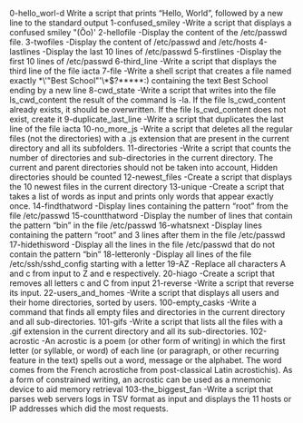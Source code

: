 0-hello_worl-d Write a script that prints “Hello, World”, followed by a new line to the standard output
 1-confused_smiley -Write a script that displays a confused smiley "(Ôo)'
2-hellofile -Display the content of the /etc/passwd file.
3-twofiles -Display the content of /etc/passwd and /etc/hosts
4-lastlines -Display the last 10 lines of /etc/passwd
5-firstlines -Display the first 10 lines of /etc/passwd
6-third_line -Write a script that displays the third line of the file iacta
7-file -Write a shell script that creates a file named exactly \*\\'"Best School"\'\\*$\?\*\*\*\*\*:) containing the text Best School ending by a new line
8-cwd_state -Write a script that writes into the file ls_cwd_content the result of the command ls -la. If the file ls_cwd_content already exists, it should be overwritten. If the file ls_cwd_content does not exist, create it
9-duplicate_last_line -Write a script that duplicates the last line of the file iacta
10-no_more_js -Write a script that deletes all the regular files (not the directories) with a .js extension that are present in the current directory and all its subfolders.
11-directories -Write a script that counts the number of directories and sub-directories in the current directory.
The current and parent directories should not be taken into account,
Hidden directories should be counted
 12-newest_files -Create a script that displays the 10 newest files in the current directory
13-unique -Create a script that takes a list of words as input and prints only words that appear exactly once.
14-findthatword -Display lines containing the pattern “root” from the file /etc/passwd
15-countthatword -Display the number of lines that contain the pattern “bin” in the file /etc/passwd
16-whatsnext -Display lines containing the pattern “root” and 3 lines after them in the file /etc/passwd
17-hidethisword -Display all the lines in the file /etc/passwd that do not contain the pattern “bin”
18-letteronly -Display all lines of the file /etc/ssh/sshd_config starting with a letter
19-AZ -Replace all characters A and c from input to Z and e respectively.
20-hiago -Create a script that removes all letters c and C from input
21-reverse -Write a script that reverse its input.
22-users_and_homes -Write a script that displays all users and their home directories, sorted by users.
100-empty_casks -Write a command that finds all empty files and directories in the current directory and all sub-directories.
101-gifs -Write a script that lists all the files with a .gif extension in the current directory and all its sub-directories.
102-acrostic -An acrostic is a poem (or other form of writing) in which the first letter (or syllable, or word) of each line (or paragraph, or other recurring feature in the text) spells out a word, message or the alphabet. The word comes from the French acrostiche from post-classical Latin acrostichis). As a form of constrained writing, an acrostic can be used as a mnemonic device to aid memory retrieval
103-the_biggest_fan -Write a script that parses web servers logs in TSV format as input and displays the 11 hosts or IP addresses which did the most requests.
